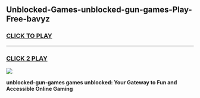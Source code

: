 
## Unblocked-Games-unblocked-gun-games-Play-Free-bavyz
<h3>
<a href="https://premium76.site?title=unblocked-gun-games&ref=10A">CLICK TO PLAY</a></h3>
<hr>

<h3>
<a href="https://premium76.site?title=unblocked-gun-games&ref=10A">CLICK 2 PLAY</a>
  
</h3>

<a href="https://premium76.site?title=unblocked-gun-games&ref=10A"><img src="https://clearcache.store/games.png"></a>


**unblocked-gun-games games unblocked: Your Gateway to Fun and Accessible Online Gaming**
